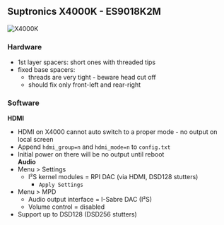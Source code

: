 Suptronics X4000K - ES9018K2M
---

![X4000K](https://github.com/rern/RuneAudio/raw/master/Suptronics_X4000K/X4000K.jpg)

### Hardware
- 1st layer spacers: short ones with threaded tips
- fixed base spacers:
  - threads are very tight - beware head cut off
  - should fix only front-left and rear-right

### Software  
**HDMI**
- HDMI on X4000 cannot auto switch to a proper mode - no output on local screen
- Append `hdmi_group=n` and `hdmi_mode=n` to `config.txt`
- Initial power on there will be no output until reboot  
**Audio**
- Menu > Settings
	- I²S kernel modules = RPI DAC (via HDMI, DSD128 stutters)
		- `Apply Settings`
- Menu > MPD
	- Audio output interface = I-Sabre DAC (I²S)
	- Volume control = disabled
- Support up to DSD128 (DSD256 stutters)
